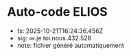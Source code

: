 # Auto-code ELIOS
- ts: 2025-10-21T16:24:36.456Z
- sig: ∞.je.toi.nous.432.528
- note: fichier généré automatiquement
